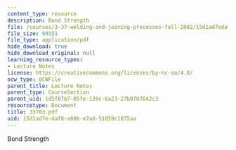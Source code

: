 ```yaml
---
content_type: resource
description: Bond Strength
file: /courses/3-37-welding-and-joining-processes-fall-2002/15d1ad7edaf8a60be7ad51059c1875aa_33703.pdf
file_size: 99151
file_type: application/pdf
hide_download: true
hide_download_original: null
learning_resource_types:
- Lecture Notes
license: https://creativecommons.org/licenses/by-nc-sa/4.0/
ocw_type: OCWFile
parent_title: Lecture Notes
parent_type: CourseSection
parent_uid: 1d5f87b7-05fe-139c-6a23-27b8707042c3
resourcetype: Document
title: 33703.pdf
uid: 15d1ad7e-daf8-a60b-e7ad-51059c1875aa
---
```

Bond Strength